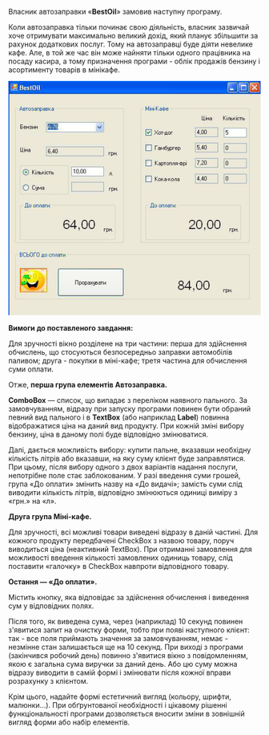Власник автозаправки «**BestOil**» замовив наступну програму.

Коли автозаправка тільки починає свою діяльність, власник зазвичай хоче  отримувати максимально великий дохід, який планує збільшити за рахунок  додаткових послуг. Тому на автозаправці буде діяти невелике кафе. Але, в той же час  він може найняти тільки одного працівника на посаду касира, а тому призначення  програми - облік продажів бензину і асортименту товарів в мінікафе.

![enter image description here](https://github.com/Stanislaw-Rudnicki/Windows-Forms/blob/master/Wf04_2_t02_%D0%97%D0%B0%D0%BF%D1%80%D0%B0%D0%B2%D0%BA%D0%B0/Image_01.png)

**Вимоги до поставленого завдання:**

Для зручності вікно розділене на три частини: перша для здійснення обчислень, що стосуються безпосередньо заправки автомобілів паливом; друга - покупки в міні-кафе; третя частина для обчислення суми оплати.

Отже, **перша група елементів Автозаправка.**

**ComboBox** — список, що випадає з переліком наявного пального. За замовчуванням, відразу при запуску програми повинен бути обраний певний вид пального і в **TextBox** (або наприклад **Label**) повинна відображатися ціна на даний вид продукту. При кожній зміні вибору бензину, ціна в даному полі буде відповідно змінюватися.

Далі, дається можливість вибору: купити пальне, вказавши необхідну кількість літрів або вказавши, на яку суму клієнт буде заправлятися. При цьому, після вибору одного з двох варіантів надання послуги, непотрібне поле стає заблокованим. У разі введення суми грошей, група «До оплати» змінить назву на «До видачі»; замість суми слід виводити кількість літрів, відповідно змінюються одиниці виміру з «грн.» на «л».

**Друга група Міні-кафе.**

Для зручності, всі можливі товари виведені відразу в даній частині. Для кожного продукту передбачені CheckBox з назвою товару, поруч виводиться ціна (неактивний TextBox). При отриманні замовлення для можливості введення кількості замовлених одиниць товару, слід поставити «галочку» в CheckBox навпроти відповідного товару.

**Остання — «До оплати».**

Містить кнопку, яка відповідає за здійснення обчислення і виведення сум у відповідних полях.

Після того, як виведена сума, через (наприклад) 10 секунд повинен з'явитися запит на очистку форми, тобто при появі наступного клієнт: так - все поля приймають значення за замовчуванням, немає - незмінне стан залишається ще на 10 секунд. При виході з програми (закінчився робочий день) повинно з'явитися вікно з повідомленням, якою є загальна сума виручки за даний день. Або цю суму можна відразу виводити в самій формі і змінювати після кожної вправи розрахунку з клієнтом.

Крім цього, надайте формі естетичний вигляд (кольору, шрифти, малюнки...). При обґрунтованої необхідності і цікавому рішенні функціональності програми дозволяється вносити зміни в зовнішній вигляд форми або набір елементів.
<!--stackedit_data:
eyJoaXN0b3J5IjpbMTM3OTk1NDA5LC0yNjEwOTYxMjMsLTMyNT
kyMDEyNywtMjA4ODc0NjYxMiwtMTMwNTI4MTExOSw1Mjc0NDM4
NTYsLTgzMDA1MzE4M119
-->